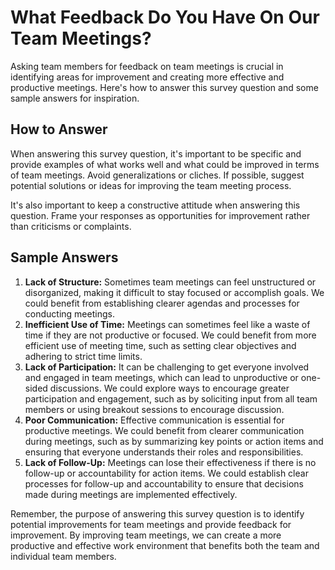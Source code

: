 What Feedback Do You Have On Our Team Meetings?
======================================================================

Asking team members for feedback on team meetings is crucial in identifying areas for improvement and creating more effective and productive meetings. Here's how to answer this survey question and some sample answers for inspiration.

How to Answer
-------------

When answering this survey question, it's important to be specific and provide examples of what works well and what could be improved in terms of team meetings. Avoid generalizations or cliches. If possible, suggest potential solutions or ideas for improving the team meeting process.

It's also important to keep a constructive attitude when answering this question. Frame your responses as opportunities for improvement rather than criticisms or complaints.

Sample Answers
--------------

1. **Lack of Structure:** Sometimes team meetings can feel unstructured or disorganized, making it difficult to stay focused or accomplish goals. We could benefit from establishing clearer agendas and processes for conducting meetings.
2. **Inefficient Use of Time:** Meetings can sometimes feel like a waste of time if they are not productive or focused. We could benefit from more efficient use of meeting time, such as setting clear objectives and adhering to strict time limits.
3. **Lack of Participation:** It can be challenging to get everyone involved and engaged in team meetings, which can lead to unproductive or one-sided discussions. We could explore ways to encourage greater participation and engagement, such as by soliciting input from all team members or using breakout sessions to encourage discussion.
4. **Poor Communication:** Effective communication is essential for productive meetings. We could benefit from clearer communication during meetings, such as by summarizing key points or action items and ensuring that everyone understands their roles and responsibilities.
5. **Lack of Follow-Up:** Meetings can lose their effectiveness if there is no follow-up or accountability for action items. We could establish clear processes for follow-up and accountability to ensure that decisions made during meetings are implemented effectively.

Remember, the purpose of answering this survey question is to identify potential improvements for team meetings and provide feedback for improvement. By improving team meetings, we can create a more productive and effective work environment that benefits both the team and individual team members.
